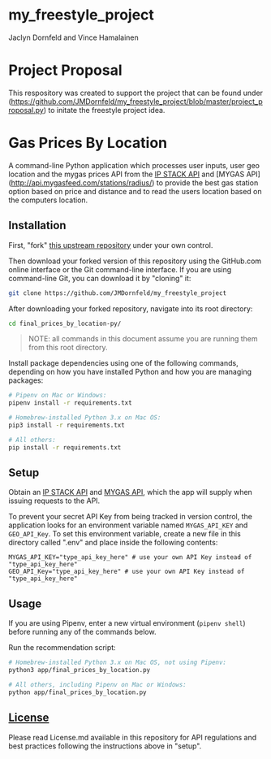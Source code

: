 # my_freestyle_project
Jaclyn Dornfeld and Vince Hamalainen 

# Project Proposal 

This respository was created to support the project that can be found under (https://github.com/JMDornfeld/my_freestyle_project/blob/master/project_proposal.py) to initate the freestyle project idea. 

# Gas Prices By Location

A command-line Python application which processes user inputs, user geo location and the mygas prices API from the [IP STACK API](http://api.ipstack.com/) and [MYGAS API] (http://api.mygasfeed.com/stations/radius/) to provide the best gas station option based on price and distance and to read the users location based on the computers location.

## Installation

First, "fork" [this upstream repository](https://github.com/prof-rossetti/nyu-info-2335-201805/blob/master/projects/freestyle/project.md) under your own control.

Then download your forked version of this repository using the GitHub.com online interface or the Git command-line interface. If you are using command-line Git, you can download it by "cloning" it:

```sh
git clone https://github.com/JMDornfeld/my_freestyle_project
```

After downloading your forked repository, navigate into its root directory:

```sh
cd final_prices_by_location-py/
```

> NOTE: all commands in this document assume you are running them from this root directory.

Install package dependencies using one of the following commands, depending on how you have installed Python and how you are managing packages:

```sh
# Pipenv on Mac or Windows:
pipenv install -r requirements.txt

# Homebrew-installed Python 3.x on Mac OS:
pip3 install -r requirements.txt

# All others:
pip install -r requirements.txt
```

## Setup

Obtain an [IP STACK API](http://api.ipstack.com/) and [MYGAS API](https://www.alphavantage.co/support/#api-key), which the app will supply when issuing requests to the API.

To prevent your secret API Key from being tracked in version control, the application looks for an environment variable named `MYGAS_API_KEY` and `GEO_API_Key`. To set this environment variable, create a new file in this directory called ".env" and place inside the following contents:

    MYGAS_API_KEY="type_api_key_here" # use your own API Key instead of "type_api_key_here"
    GEO_API_Key="type_api_key_here" # use your own API Key instead of "type_api_key_here"

## Usage

If you are using Pipenv, enter a new virtual environment (`pipenv shell`) before running any of the commands below.

Run the recommendation script:

```sh
# Homebrew-installed Python 3.x on Mac OS, not using Pipenv:
python3 app/final_prices_by_location.py

# All others, including Pipenv on Mac or Windows:
python app/final_prices_by_location.py
```

## [License](LICENSE.md)

Please read License.md available in this repository for API regulations and best practices following the instructions above in "setup".
